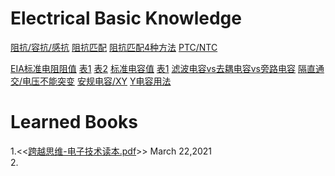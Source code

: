 # Electrical Basic Knowledge
[阻抗/容抗/感抗](https://user-images.githubusercontent.com/32056331/112106601-d78dcc80-8be8-11eb-9f9b-d9693a4de2f6.png)
[阻抗匹配](https://user-images.githubusercontent.com/32056331/112110833-681adb80-8bee-11eb-9c91-126aa71c3646.png)
[阻抗匹配4种方法](https://user-images.githubusercontent.com/32056331/112113136-643c8880-8bf1-11eb-8ba3-42e5c3772a22.png)
[PTC/NTC](https://user-images.githubusercontent.com/32056331/112107506-fd67a100-8be9-11eb-8594-1aabe724d555.png)

[EIA标准电阻阻值](https://user-images.githubusercontent.com/32056331/112121605-61926100-8bfa-11eb-8793-a2d85a447fad.jpg)
[表1](https://user-images.githubusercontent.com/32056331/112119796-ac12de00-8bf8-11eb-99f5-9950680b0f98.jpg)
[表2](https://user-images.githubusercontent.com/32056331/112120009-d49ad800-8bf8-11eb-98ef-f4c9c5f32830.jpg)
[标准电容值](https://user-images.githubusercontent.com/32056331/112126521-7de4cc80-8bff-11eb-8951-747d5d69560a.jpg)
[表1](https://user-images.githubusercontent.com/32056331/112126328-4e35c480-8bff-11eb-80ca-aff30cc4cbc5.jpg)
[滤波电容vs去耦电容vs旁路电容](https://user-images.githubusercontent.com/32056331/112243339-5c7bf300-8c88-11eb-8bd1-01173f4445ad.png)
[隔直通交/电压不能突变](https://user-images.githubusercontent.com/32056331/112243397-70275980-8c88-11eb-9a65-039af7f9aeb0.png)
[安规电容/XY](https://user-images.githubusercontent.com/32056331/112247805-e67b8a00-8c8f-11eb-9cc9-8bf2ec2e0c16.png)
[Y电容用法](https://user-images.githubusercontent.com/32056331/112247953-16c32880-8c90-11eb-8276-8f53a9881877.png)

# Learned Books
1.<<[跨越思维-电子技术读本.pdf](https://user-images.githubusercontent.com/32056331/112080226-8b2c9780-8bbc-11eb-9c7d-fce512add5f0.png)>> March 22,2021   
2.
